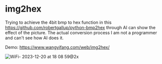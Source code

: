 # img2hex
Trying to achieve the 4bit bmp to hex function in this https://github.com/robertgallup/python-bmp2hex through AI can show the effect of the picture. The actual conversion process I am not a programmer and can't see how AI does it.

Demo: https://www.wangyifang.com/web/img2hex/

![WiFi- 2023-12-20 at 18 08 59@2x](https://github.com/wyfang/img2hex/assets/17900420/5272104c-75c9-4266-ab19-cafa7d74746e)
